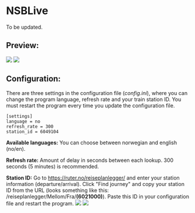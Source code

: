 # NSBLive
To be updated.

## Preview:
![](https://i.imgur.com/RijcZer.png)
![](https://i.imgur.com/XuQWiNd.png)

## Configuration:
There are three settings in the configuration file (*config.ini*), where you can change the program language, refresh rate and your train station ID. You must restart the program every time you update the configuration file.
```
[settings]
language = no
refresh_rate = 300
station_id = 6049104
```
**Available languages:** You can choose between norwegian and english (no/en).

**Refresh rate:** Amount of delay in seconds between each lookup. 300 seconds (5 minutes) is recommended.

**Station ID:** Go to https://ruter.no/reiseplanlegger/ and enter your station information (departure/arrival). Click "Find journey" and copy your station ID from the URL (looks something like this: /reiseplanlegger/Mellom/Fra/**(6021000)**). Paste this ID in your configuration file and restart the program.
![](https://i.imgur.com/3SnsPtA.png)
![](https://i.imgur.com/xMyzeN7.png)